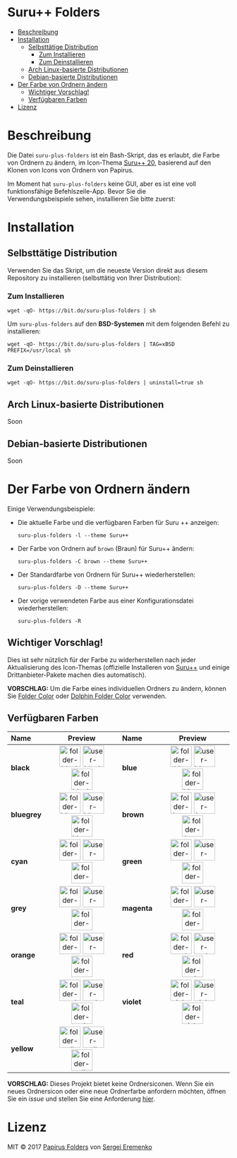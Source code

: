<h1>Suru++ Folders</h1>

- [Beschreibung](#beschreibung)
- [Installation](#installation)
    - [Selbsttätige Distribution](#selbstt%C3%A4tige-distribution)
        - [Zum Installieren](#zum-installieren)
        - [Zum Deinstallieren](#zum-deinstallieren)
    - [Arch Linux-basierte Distributionen](#arch-linux-basierte-distributionen)
    - [Debian-basierte Distributionen](#debian-basierte-distributionen)
- [Der Farbe von Ordnern ändern](#der-farbe-von-ordnern-%C3%A4ndern)
    - [Wichtiger Vorschlag!](#wichtiger-vorschlag)
    - [Verfügbaren Farben](#verf%C3%BCgbaren-farben)
- [Lizenz](#lizenz)

# Beschreibung

Die Datei `suru-plus-folders` ist ein Bash-Skript, das es erlaubt, die Farbe von Ordnern zu ändern, im Icon-Thema [Suru++ 20](https://github.com/gusbemacbe/suru-plus), basierend auf den Klonen von Icons von Ordnern von Papirus.

Im Moment hat `suru-plus-folders` keine GUI, aber es ist eine voll funktionsfähige Befehlszeile-App. Bevor Sie die 	
Verwendungsbeispiele sehen, installieren Sie bitte zuerst:

# Installation

## Selbsttätige Distribution

Verwenden Sie das Skript, um die neueste Version direkt aus diesem Repository zu installieren (selbsttätig von Ihrer Distribution):

### Zum Installieren

```
wget -qO- https://bit.do/suru-plus-folders | sh
```

Um `suru-plus-folders` auf den **BSD-Systemen** mit dem folgenden Befehl zu installieren:

```
wget -qO- https://bit.do/suru-plus-folders | TAG=xBSD PREFIX=/usr/local sh
```

### Zum Deinstallieren

```
wget -qO- https://bit.do/suru-plus-folders | uninstall=true sh
```

## Arch Linux-basierte Distributionen

Soon

## Debian-basierte Distributionen

Soon

# Der Farbe von Ordnern ändern

Einige Verwendungsbeispiele:

- Die aktuelle Farbe und die verfügbaren Farben für Suru ++ anzeigen:
    ```
    suru-plus-folders -l --theme Suru++
    ```
- Der Farbe von Ordnern auf `brown` (Braun) für Suru++ ändern:
    ```
    suru-plus-folders -C brown --theme Suru++
    ```
- Der Standardfarbe von Ordnern für Suru++ wiederherstellen:
    ```
    suru-plus-folders -D --theme Suru++
    ```
- Der vorige verwendeten Farbe aus einer Konfigurationsdatei wiederherstellen:
    ```
    suru-plus-folders -R
    ```

## Wichtiger Vorschlag!

Dies ist sehr nützlich für der Farbe zu widerherstellen nach jeder Aktualisierung des Icon-Themas (offizielle Installeren von [Suru++](https://github.com/gusbemacbe/suru-plus) und einige Drittanbieter-Pakete machen dies automatisch).

**VORSCHLAG:** Um die Farbe eines individuellen Ordners zu ändern, können Sie [Folder Color](http://foldercolor.tuxfamily.org) oder [Dolphin Folder Color](https://github.com/audoban/dolphin-folder-color) verwenden.

## Verfügbaren Farben

<table>
            <thead>
                <tr>
                    <th style="text-align:left">Name</th>
                    <th style="text-align:center">Preview</th>
                    <th style="text-align:left">Name</th>
                    <th style="text-align:center">Preview</th>
                </tr>
            </thead>
            <tbody>
                <tr>
                    <td style="text-align:left"><strong>black</strong></td>
                    <td style="text-align:center"><img src="https://cdn.jsdelivr.net/gh/gusbemacbe/suru-plus@4d3b22b033d2571ddcedf4736d996ea3b6765a94/places/64/folder-black.svg" height="48px" width="48px" 
                            alt="folder-black"> <img src="https://cdn.jsdelivr.net/gh/gusbemacbe/suru-plus@4d3b22b033d2571ddcedf4736d996ea3b6765a94/places/64/user-black-home.svg" height="48px" width="48px" 
                            alt="user-black-home"> <img src="https://cdn.jsdelivr.net/gh/gusbemacbe/suru-plus@4d3b22b033d2571ddcedf4736d996ea3b6765a94/places/64/folder-black-download.svg" height="48px" width="48px" 
                            alt="folder-black-download"></td>
                    <td style="text-align:left"><strong>blue</strong></td>
                    <td style="text-align:center"><img src="https://cdn.jsdelivr.net/gh/gusbemacbe/suru-plus@4d3b22b033d2571ddcedf4736d996ea3b6765a94/places/64/folder-blue.svg" height="48px" width="48px" 
                            alt="folder-blue"> <img src="https://cdn.jsdelivr.net/gh/gusbemacbe/suru-plus@4d3b22b033d2571ddcedf4736d996ea3b6765a94/places/64/user-blue-home.svg" height="48px" width="48px" 
                            alt="user-blue-home"> <img src="https://cdn.jsdelivr.net/gh/gusbemacbe/suru-plus@4d3b22b033d2571ddcedf4736d996ea3b6765a94/places/64/folder-blue-download.svg" height="48px" width="48px" 
                            alt="folder-blue-download"></td>
                </tr>
                <tr>
                    <td style="text-align:left"><strong>bluegrey</strong></td>
                    <td style="text-align:center"><img src="https://cdn.jsdelivr.net/gh/gusbemacbe/suru-plus@4d3b22b033d2571ddcedf4736d996ea3b6765a94/places/64/folder-bluegrey.svg" height="48px" width="48px" 
                            alt="folder-bluegrey"> <img src="https://cdn.jsdelivr.net/gh/gusbemacbe/suru-plus@4d3b22b033d2571ddcedf4736d996ea3b6765a94/places/64/user-bluegrey-home.svg" height="48px" width="48px" 
                            alt="user-bluegrey-home"> <img src="https://cdn.jsdelivr.net/gh/gusbemacbe/suru-plus@4d3b22b033d2571ddcedf4736d996ea3b6765a94/places/64/folder-bluegrey-download.svg" height="48px" width="48px" 
                            alt="folder-bluegrey-download"></td>
                    <td style="text-align:left"><strong>brown</strong></td>
                    <td style="text-align:center"><img src="https://cdn.jsdelivr.net/gh/gusbemacbe/suru-plus@4d3b22b033d2571ddcedf4736d996ea3b6765a94/places/64/folder-brown.svg" height="48px" width="48px" 
                            alt="folder-brown"> <img src="https://cdn.jsdelivr.net/gh/gusbemacbe/suru-plus@4d3b22b033d2571ddcedf4736d996ea3b6765a94/places/64/user-brown-home.svg" height="48px" width="48px" 
                            alt="user-brown-home"> <img src="https://cdn.jsdelivr.net/gh/gusbemacbe/suru-plus@4d3b22b033d2571ddcedf4736d996ea3b6765a94/places/64/folder-brown-download.svg" height="48px" width="48px" 
                            alt="folder-brown-download"></td>
                </tr>
                <tr>
                    <td style="text-align:left"><strong>cyan</strong></td>
                    <td style="text-align:center"><img src="https://cdn.jsdelivr.net/gh/gusbemacbe/suru-plus@4d3b22b033d2571ddcedf4736d996ea3b6765a94/places/64/folder-cyan.svg" height="48px" width="48px" 
                            alt="folder-cyan"> <img src="https://cdn.jsdelivr.net/gh/gusbemacbe/suru-plus@4d3b22b033d2571ddcedf4736d996ea3b6765a94/places/64/user-cyan-home.svg" height="48px" width="48px" 
                            alt="user-cyan-home"> <img src="https://cdn.jsdelivr.net/gh/gusbemacbe/suru-plus@4d3b22b033d2571ddcedf4736d996ea3b6765a94/places/64/folder-cyan-download.svg" height="48px" width="48px" 
                            alt="folder-cyan-download"></td>
                    <td style="text-align:left"><strong>green</strong></td>
                    <td style="text-align:center"><img src="https://cdn.jsdelivr.net/gh/gusbemacbe/suru-plus@4d3b22b033d2571ddcedf4736d996ea3b6765a94/places/64/folder-green.svg" height="48px" width="48px" 
                            alt="folder-green"> <img src="https://cdn.jsdelivr.net/gh/gusbemacbe/suru-plus@4d3b22b033d2571ddcedf4736d996ea3b6765a94/places/64/user-green-home.svg" height="48px" width="48px" 
                            alt="user-green-home"> <img src="https://cdn.jsdelivr.net/gh/gusbemacbe/suru-plus@4d3b22b033d2571ddcedf4736d996ea3b6765a94/places/64/folder-green-download.svg" height="48px" width="48px" 
                            alt="folder-green-download"></td>
                </tr>
                <tr>
                    <td style="text-align:left"><strong>grey</strong></td>
                    <td style="text-align:center"><img src="https://cdn.jsdelivr.net/gh/gusbemacbe/suru-plus@4d3b22b033d2571ddcedf4736d996ea3b6765a94/places/64/folder-grey.svg" height="48px" width="48px" 
                            alt="folder-grey"> <img src="https://cdn.jsdelivr.net/gh/gusbemacbe/suru-plus@4d3b22b033d2571ddcedf4736d996ea3b6765a94/places/64/user-grey-home.svg" height="48px" width="48px" 
                            alt="user-grey-home"> <img src="https://cdn.jsdelivr.net/gh/gusbemacbe/suru-plus@4d3b22b033d2571ddcedf4736d996ea3b6765a94/places/64/folder-grey-download.svg" height="48px" width="48px" 
                            alt="folder-grey-download"></td>
                    <td style="text-align:left"><strong>magenta</strong></td>
                    <td style="text-align:center"><img src="https://cdn.jsdelivr.net/gh/gusbemacbe/suru-plus@4d3b22b033d2571ddcedf4736d996ea3b6765a94/places/64/folder-magenta.svg" height="48px" width="48px" 
                            alt="folder-magenta"> <img src="https://cdn.jsdelivr.net/gh/gusbemacbe/suru-plus@4d3b22b033d2571ddcedf4736d996ea3b6765a94/places/64/user-magenta-home.svg" height="48px" width="48px" 
                            alt="user-magenta-home"> <img src="https://cdn.jsdelivr.net/gh/gusbemacbe/suru-plus@4d3b22b033d2571ddcedf4736d996ea3b6765a94/places/64/folder-magenta-download.svg" height="48px" width="48px" 
                            alt="folder-magenta-download"></td>
                </tr>
                <tr>
                    <td style="text-align:left"><strong>orange</strong></td>
                    <td style="text-align:center"><img src="https://cdn.jsdelivr.net/gh/gusbemacbe/suru-plus@4d3b22b033d2571ddcedf4736d996ea3b6765a94/places/64/folder-orange.svg" height="48px" width="48px" 
                            alt="folder-orange"> <img src="https://cdn.jsdelivr.net/gh/gusbemacbe/suru-plus@4d3b22b033d2571ddcedf4736d996ea3b6765a94/places/64/user-orange-home.svg" height="48px" width="48px" 
                            alt="user-orange-home"> <img src="https://cdn.jsdelivr.net/gh/gusbemacbe/suru-plus@4d3b22b033d2571ddcedf4736d996ea3b6765a94/places/64/folder-orange-download.svg" height="48px" width="48px" 
                            alt="folder-orange-download"></td>
                    <td style="text-align:left"><strong>red</strong></td>
                    <td style="text-align:center"><img src="https://cdn.jsdelivr.net/gh/gusbemacbe/suru-plus@4d3b22b033d2571ddcedf4736d996ea3b6765a94/places/64/folder-red.svg" height="48px" width="48px" 
                            alt="folder-red"> <img src="https://cdn.jsdelivr.net/gh/gusbemacbe/suru-plus@4d3b22b033d2571ddcedf4736d996ea3b6765a94/places/64/user-red-home.svg" height="48px" width="48px" 
                            alt="user-red-home"> <img src="https://cdn.jsdelivr.net/gh/gusbemacbe/suru-plus@4d3b22b033d2571ddcedf4736d996ea3b6765a94/places/64/folder-red-download.svg" height="48px" width="48px" 
                            alt="folder-red-download"></td>
                </tr>
                <tr>
                    <td style="text-align:left"><strong>teal</strong></td>
                    <td style="text-align:center"><img src="https://cdn.jsdelivr.net/gh/gusbemacbe/suru-plus@4d3b22b033d2571ddcedf4736d996ea3b6765a94/places/64/folder-teal.svg" height="48px" width="48px" 
                            alt="folder-teal"> <img src="https://cdn.jsdelivr.net/gh/gusbemacbe/suru-plus@4d3b22b033d2571ddcedf4736d996ea3b6765a94/places/64/user-teal-home.svg" height="48px" width="48px" 
                            alt="user-teal-home"> <img src="https://cdn.jsdelivr.net/gh/gusbemacbe/suru-plus@4d3b22b033d2571ddcedf4736d996ea3b6765a94/places/64/folder-teal-download.svg" height="48px" width="48px" 
                            alt="folder-teal-download"></td>
                    <td style="text-align:left"><strong>violet</strong></td>
                    <td style="text-align:center"><img src="https://cdn.jsdelivr.net/gh/gusbemacbe/suru-plus@4d3b22b033d2571ddcedf4736d996ea3b6765a94/places/64/folder-violet.svg" height="48px" width="48px" 
                            alt="folder-violet"> <img src="https://cdn.jsdelivr.net/gh/gusbemacbe/suru-plus@4d3b22b033d2571ddcedf4736d996ea3b6765a94/places/64/user-violet-home.svg" height="48px" width="48px" 
                            alt="user-violet-home"> <img src="https://cdn.jsdelivr.net/gh/gusbemacbe/suru-plus@4d3b22b033d2571ddcedf4736d996ea3b6765a94/places/64/folder-violet-download.svg" height="48px" width="48px" 
                            alt="folder-violet-download"></td>
                </tr>
                <tr>
                    <td style="text-align:left"><strong>yellow</strong></td>
                    <td style="text-align:center"><img src="https://cdn.jsdelivr.net/gh/gusbemacbe/suru-plus@4d3b22b033d2571ddcedf4736d996ea3b6765a94/places/64/folder-yellow.svg" height="48px" width="48px" 
                            alt="folder-yellow"> <img src="https://cdn.jsdelivr.net/gh/gusbemacbe/suru-plus@4d3b22b033d2571ddcedf4736d996ea3b6765a94/places/64/user-yellow-home.svg" height="48px" width="48px" 
                            alt="user-yellow-home"> <img src="https://cdn.jsdelivr.net/gh/gusbemacbe/suru-plus@4d3b22b033d2571ddcedf4736d996ea3b6765a94/places/64/folder-yellow-download.svg" height="48px" width="48px" 
                            alt="folder-yellow-download"></td>
                    <td style="text-align:left"></td>
                    <td style="text-align:center"></td>
                </tr>
            </tbody>
        </table>

**VORSCHLAG:** Dieses Projekt bietet keine Ordnersiconen. Wenn Sie ein neues Ordnersicon oder eine neue Ordnerfarbe anfordern möchten, öffnen Sie ein *issue* und stellen Sie eine Anforderung [hier](https://github.com/gusbemacbe/suru-plus/issues/new).

# Lizenz

MIT © 2017 [Papirus Folders](https://github.com/PapirusDevelopmentTeam/papirus-folders) von [Sergei Eremenko](https://github.com/SmartFinn)
